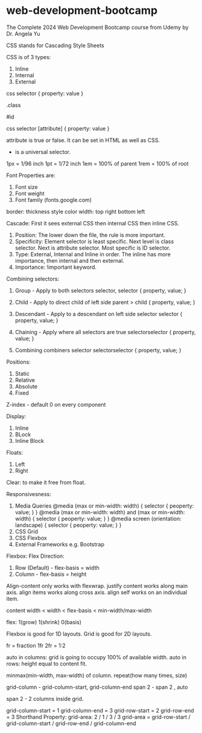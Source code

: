 # web-development-bootcamp

The Complete 2024 Web Development Bootcamp course from Udemy by Dr. Angela Yu

CSS stands for Cascading Style Sheets

CSS is of 3 types:

1. Inline <tag style='css' />
2. Internal <style> css </style>
3. External <link href='style.css'>

css selector {
property: value
}

.class

#id

css selector [attribute] {
property: value
}

attribute is true or false. It can be set in HTML as well as CSS.

* is a universal selector.

1px = 1/96 inch
1pt = 1/72 inch
1em = 100% of parent
1rem = 100% of root

Font Properties are:
1. Font size
2. Font weight
3. Font family (fonts.google.com)

border: thickness style color
width: top right bottom left

Cascade: First it sees external CSS then internal CSS then inline CSS.

1. Position: The lower down the file, the rule is more important.
2. Specificity: Element selector is least specific. Next level is class selector. Next is attribute selector. Most specific is ID selector.
3. Type: External, Internal and Inline in order. The inline has more importance, then internal and then external.
4. Importance: !important keyword.


Combining selectors:

1. Group - Apply to both selectors
selector, selector {
    property, value;
}

2. Child - Apply to direct child of left side
parent > child {
    property, value;
}

3. Descendant - Apply to a descendant on left side
selector selector {
    property, value;
}

4. Chaining - Apply where all selectors are true
selectorselector {
    property, value;
}

5. Combining combiners
selector selectorselector {
    property, value;
}


Positions:
1. Static
2. Relative
3. Absolute
4. Fixed

Z-index - default 0 on every component


Display:
1. Inline
2. BLock
3. Inline Block


Floats:
1. Left
2. Right

Clear: to make it free from float.


Responsivesness:
1. Media Queries
@media (max or min-width: width) {
    selector {
        peoperty: value;
    }
}
@media (max or min-width: width) and (max or min-width: width) {
    selector {
        peoperty: value;
    }
}
@media screen (orientation: landscape) {
    selector {
        peoperty: value;
    }
}
2. CSS Grid
3. CSS Flexbox
4. External Frameworks e.g. Bootstrap


Flexbox:
Flex Direction:
1. Row (Default) - flex-basis = width
2. Column - flex-basis = height

Align-content only works with flexwrap.
justify content works along main axis.
align items works along cross axis.
align self works on an individual item.

content width < width < flex-basis < min-width/max-width

flex: 1(grow) 1(shrink) 0(basis)

Flexbox is good for 1D layouts.
Grid is good for 2D layouts.

fr = fraction
1fr 2fr = 1:2

auto in columns: grid is going to occupy 100% of available width.
auto in rows: height equal to content fit.

minmax(min-width, max-width) of column.
repeat(how many times, size)

grid-column - grid-column-start, grid-column-end
   span 2   -      span 2      ,      auto

span 2 - 2 columns inside grid.

grid-column-start = 1
grid-column-end = 3
grid-row-start = 2
grid-row-end = 3
Shorthand Property:
grid-area: 2 / 1 / 3 / 3
grid-area = grid-row-start / grid-column-start / grid-row-end / grid-column-end